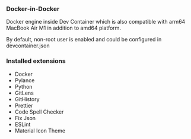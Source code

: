 ### Docker-in-Docker

Docker engine inside Dev Container which is also compatible with arm64 MacBook Air M1 in addition to amd64 platform.

By default, non-root user is enabled and could be configured in devcontainer.json

### Installed extensions

- Docker
- Pylance
- Python
- GitLens
- GitHistory
- Prettier
- Code Spell Checker
- Fix Json
- ESLint
- Material Icon Theme
